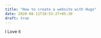 ```yaml
---
title: "How to create a website with Hugo"
date: 2020-08-11T18:53:27+05:30
draft: true
---
```


I Love it